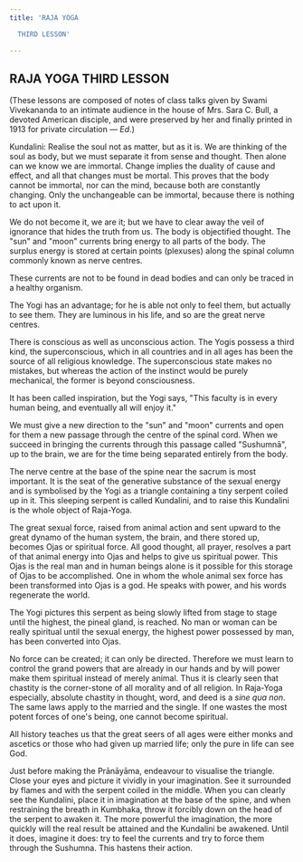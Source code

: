 ```yaml
---
title: 'RAJA YOGA

  THIRD LESSON'

---
```





  

## RAJA YOGA THIRD LESSON

(These lessons are composed of notes of class talks given by Swami
Vivekananda to an intimate audience in the house of Mrs. Sara C. Bull, a
devoted American disciple, and were preserved by her and finally printed
in 1913 for private circulation — *Ed*.)

Kundalini: Realise the soul not as matter, but as it is. We are thinking
of the soul as body, but we must separate it from sense and thought.
Then alone can we know we are immortal. Change implies the duality of
cause and effect, and all that changes must be mortal. This proves that
the body cannot be immortal, nor can the mind, because both are
constantly changing. Only the unchangeable can be immortal, because
there is nothing to act upon it.

We do not become it, we are it; but we have to clear away the veil of
ignorance that hides the truth from us. The body is objectified thought.
The "sun" and "moon" currents bring energy to all parts of the body. The
surplus energy is stored at certain points (plexuses) along the spinal
column commonly known as nerve centres.

These currents are not to be found in dead bodies and can only be traced
in a healthy organism.

The Yogi has an advantage; for he is able not only to feel them, but
actually to see them. They are luminous in his life, and so are the
great nerve centres.

There is conscious as well as unconscious action. The Yogis possess a
third kind, the superconscious, which in all countries and in all ages
has been the source of all religious knowledge. The superconscious state
makes no mistakes, but whereas the action of the instinct would be
purely mechanical, the former is beyond consciousness.

It has been called inspiration, but the Yogi says, "This faculty is in
every human being, and eventually all will enjoy it."

We must give a new direction to the "sun" and "moon" currents and open
for them a new passage through the centre of the spinal cord. When we
succeed in bringing the currents through this passage called "Sushumnā",
up to the brain, we are for the time being separated entirely from the
body.

The nerve centre at the base of the spine near the sacrum is most
important. It is the seat of the generative substance of the sexual
energy and is symbolised by the Yogi as a triangle containing a tiny
serpent coiled up in it. This sleeping serpent is called Kundalini, and
to raise this Kundalini is the whole object of Raja-Yoga.

The great sexual force, raised from animal action and sent upward to the
great dynamo of the human system, the brain, and there stored up,
becomes Ojas or spiritual force. All good thought, all prayer, resolves
a part of that animal energy into Ojas and helps to give us spiritual
power. This Ojas is the real man and in human beings alone is it
possible for this storage of Ojas to be accomplished. One in whom the
whole animal sex force has been transformed into Ojas is a god. He
speaks with power, and his words regenerate the world.

The Yogi pictures this serpent as being slowly lifted from stage to
stage until the highest, the pineal gland, is reached. No man or woman
can be really spiritual until the sexual energy, the highest power
possessed by man, has been converted into Ojas.

No force can be created; it can only be directed. Therefore we must
learn to control the grand powers that are already in our hands and by
will power make them spiritual instead of merely animal. Thus it is
clearly seen that chastity is the corner-stone of all morality and of
all religion. In Raja-Yoga especially, absolute chastity in thought,
word, and deed is a *sine qua non*. The same laws apply to the married
and the single. If one wastes the most potent forces of one's being, one
cannot become spiritual.

All history teaches us that the great seers of all ages were either
monks and ascetics or those who had given up married life; only the pure
in life can see God.

Just before making the Prānāyāma, endeavour to visualise the triangle.
Close your eyes and picture it vividly in your imagination. See it
surrounded by flames and with the serpent coiled in the middle. When you
can clearly see the Kundalini, place it in imagination at the base of
the spine, and when restraining the breath in Kumbhaka, throw it
forcibly down on the head of the serpent to awaken it. The more powerful
the imagination, the more quickly will the real result be attained and
the Kundalini be awakened. Until it does, imagine it does: try to feel
the currents and try to force them through the Sushumna. This hastens
their action.


